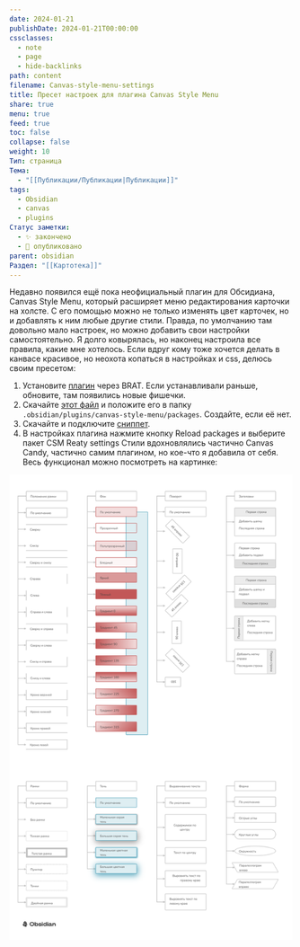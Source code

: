 ```yaml
---
date: 2024-01-21
publishDate: 2024-01-21T00:00:00
cssclasses:
  - note
  - page
  - hide-backlinks
path: content
filename: Canvas-style-menu-settings
title: Пресет настроек для плагина Canvas Style Menu
share: true
menu: true
feed: true
toc: false
collapse: false
weight: 10
Тип: страница
Тема:
  - "[[Публикации/Публикации|Публикации]]"
tags:
  - Obsidian
  - canvas
  - plugins
Статус заметки:
  - ✨ закончено
  - 📢 опубликовано
parent: obsidian
Раздел: "[[Картотека]]"
---
```


Недавно появился ещё пока неофициальный плагин для Обсидиана, Canvas Style Menu, который расширяет меню редактирования карточки на холсте. С его помощью можно не только изменять цвет карточек, но и добавлять к ним любые другие стили.
Правда, по умолчанию там довольно мало настроек, но можно добавить свои настройки самостоятельно. Я долго ковырялась, но наконец настроила все правила, какие мне хотелось. Если вдруг кому тоже хочется делать в канвасе красивое, но неохота копаться в настройках и css, делюсь своим пресетом:
1. Установите [плагин](https://github.com/michaellw/Obsidian-Canvas-Style-Menu) через BRAT. Если устанавливали раньше, обновите, там появились новые фишечки.
2. Скачайте [этот файл](https://github.com/anareaty/obsidian-snippets/blob/main/Canvas-style-menu-preset/CSM-Reaty-settings.json) и положите его в папку `.obsidian/plugins/canvas-style-menu/packages`. Создайте, если её нет.
3. Скачайте и подключите [сниппет](https://github.com/anareaty/obsidian-snippets/blob/main/Canvas-style-menu-preset/csm-styles.css).
4. В настройках плагина нажмите кнопку Reload packages и выберите пакет CSM Reaty settings
Стили вдохновлялись частично Canvas Candy, частично самим плагином, но кое-что я добавила от себя. Весь функционал можно посмотреть на картинке:

![](https://raw.githubusercontent.com/anareaty/obsidian-snippets/main/Canvas-style-menu-preset/%D0%9D%D0%B0%D1%81%D1%82%D1%80%D0%BE%D0%B9%D0%BA%D0%B8-Canvas-style-menu.png)
